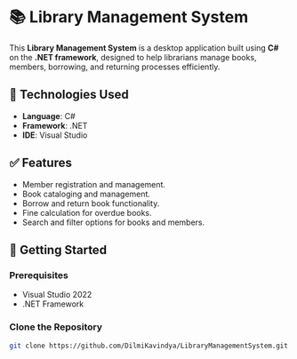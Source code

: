 # 📚 Library Management System

This **Library Management System** is a desktop application built using **C#** on the **.NET framework**, designed to help librarians manage books, members, borrowing, and returning processes efficiently.

## 🔧 Technologies Used

- **Language**: C#
- **Framework**: .NET
- **IDE**: Visual Studio

## ✅ Features

- Member registration and management.
- Book cataloging and management.
- Borrow and return book functionality.
- Fine calculation for overdue books.
- Search and filter options for books and members.

## 🚀 Getting Started

### Prerequisites

- Visual Studio 2022 
- .NET Framework

### Clone the Repository

```bash
git clone https://github.com/DilmiKavindya/LibraryManagementSystem.git
